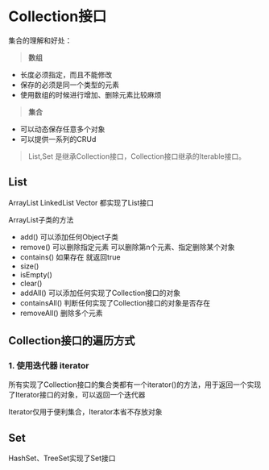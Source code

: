 # **Collection接口**

集合的理解和好处：

>**数组**

* 长度必须指定，而且不能修改
* 保存的必须是同一个类型的元素
* 使用数组的时候进行增加、删除元素比较麻烦

>**集合**

* 可以动态保存任意多个对象
* 可以提供一系列的CRUd

> List,Set 是继承Collection接口，Collection接口继承的Iterable接口。

## **List**

ArrayList LinkedList  Vector 都实现了List接口

ArrayList子类的方法

* add()  可以添加任何Object子类
* remove() 可以删除指定元素  可以删除第n个元素、指定删除某个对象  
* contains() 如果存在 就返回true
* size()
* isEmpty()
* clear()
* addAll() 可以添加任何实现了Collection接口的对象
* containsAll() 判断任何实现了Collection接口的对象是否存在
* removeAll() 删除多个元素

## **Collection接口的遍历方式**

### **1. 使用迭代器 iterator**

所有实现了Collection接口的集合类都有一个iterator()的方法，用于返回一个实现了Iterator接口的对象，可以返回一个迭代器

Iterator仅用于便利集合，Iterator本省不存放对象

## **Set**

HashSet、TreeSet实现了Set接口
